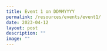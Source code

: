 ```yaml
---
title: Event 1 on DDMMYYYY
permalink: /resources/events/event1/
date: 2023-04-12
layout: post
description: ""
image: ""
---
```

